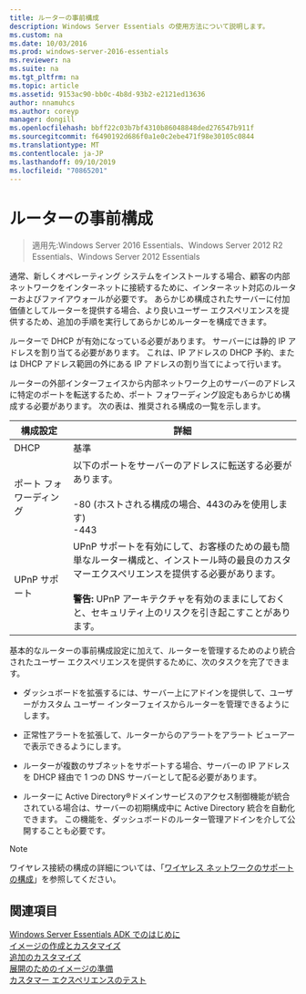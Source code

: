 ```yaml
---
title: ルーターの事前構成
description: Windows Server Essentials の使用方法について説明します。
ms.custom: na
ms.date: 10/03/2016
ms.prod: windows-server-2016-essentials
ms.reviewer: na
ms.suite: na
ms.tgt_pltfrm: na
ms.topic: article
ms.assetid: 9153ac90-bb0c-4b8d-93b2-e2121ed13636
author: nnamuhcs
ms.author: coreyp
manager: dongill
ms.openlocfilehash: bbff22c03b7bf4310b86048848ded276547b911f
ms.sourcegitcommit: f6490192d686f0a1e0c2ebe471f98e30105c0844
ms.translationtype: MT
ms.contentlocale: ja-JP
ms.lasthandoff: 09/10/2019
ms.locfileid: "70865201"
---
```

# <a name="preconfiguring-a-router"></a>ルーターの事前構成

>適用先:Windows Server 2016 Essentials、Windows Server 2012 R2 Essentials、Windows Server 2012 Essentials

通常、新しくオペレーティング システムをインストールする場合、顧客の内部ネットワークをインターネットに接続するために、インターネット対応のルーターおよびファイアウォールが必要です。 あらかじめ構成されたサーバーに付加価値としてルーターを提供する場合、より良いユーザー エクスペリエンスを提供するため、追加の手順を実行してあらかじめルーターを構成できます。  
  
 ルーターで DHCP が有効になっている必要があります。 サーバーには静的 IP アドレスを割り当てる必要があります。 これは、IP アドレスの DHCP 予約、または DHCP アドレス範囲の外にある IP アドレスの割り当てによって行います。  
  
 ルーターの外部インターフェイスから内部ネットワーク上のサーバーのアドレスに特定のポートを転送するため、ポート フォワーディング設定もあらかじめ構成する必要があります。 次の表は、推奨される構成の一覧を示します。  
  
|構成設定|詳細|  
|---------------------------|-------------|  
|DHCP|基準|  
|ポート フォワーディング|以下のポートをサーバーのアドレスに転送する必要があります。<br /><br /> -80 (ホストされる構成の場合、443のみを使用します)<br />-443|  
|UPnP サポート|UPnP サポートを有効にして、お客様のための最も簡単なルーター構成と、インストール時の最良のカスタマーエクスペリエンスを提供する必要があります。<br /><br /> **警告:**  UPnP アーキテクチャを有効のままにしておくと、セキュリティ上のリスクを引き起こすことがあります。|  
  
 基本的なルーターの事前構成設定に加えて、ルーターを管理するためのより統合されたユーザー エクスペリエンスを提供するために、次のタスクを完了できます。  
  
-   ダッシュボードを拡張するには、サーバー上にアドインを提供して、ユーザーがカスタム ユーザー インターフェイスからルーターを管理できるようにします。  
  
-   正常性アラートを拡張して、ルーターからのアラートをアラート ビューアーで表示できるようにします。  
  
-   ルーターが複数のサブネットをサポートする場合、サーバーの IP アドレスを DHCP 経由で 1 つの DNS サーバーとして配る必要があります。  
  
-   ルーターに Active Directory®ドメインサービスのアクセス制御機能が統合されている場合は、サーバーの初期構成中に Active Directory 統合を自動化できます。 この機能を、ダッシュボードのルーター管理アドインを介して公開することも必要です。  
  
> [!NOTE]
>  ワイヤレス接続の構成の詳細については、「[ワイヤレス ネットワークのサポートの構成](Configure-Support-for-a-Wireless-Network.md)」を参照してください。  
  
## <a name="see-also"></a>関連項目  
 [Windows Server Essentials ADK でのはじめに](Getting-Started-with-the-Windows-Server-Essentials-ADK.md)   
 [イメージの作成とカスタマイズ](Creating-and-Customizing-the-Image.md)   
 [追加のカスタマイズ](Additional-Customizations.md)   
 [展開のためのイメージの準備](Preparing-the-Image-for-Deployment.md)   
 [カスタマー エクスペリエンスのテスト](Testing-the-Customer-Experience.md)